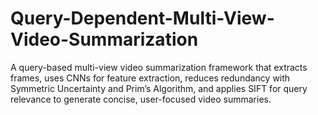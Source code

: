 # Query-Dependent-Multi-View-Video-Summarization
A query-based multi-view video summarization framework that extracts frames, uses CNNs for feature extraction, reduces redundancy with Symmetric Uncertainty and Prim’s Algorithm, and applies SIFT for query relevance to generate concise, user-focused video summaries.
